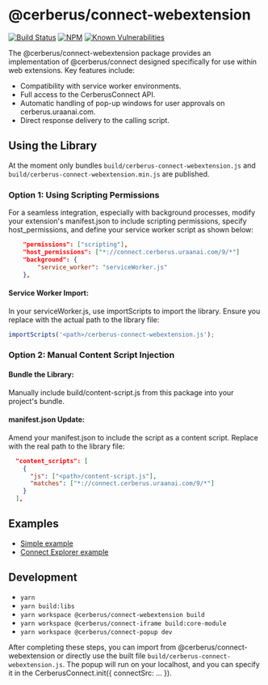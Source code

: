# @cerberus/connect-webextension

[![Build Status](https://github.com/Cerberus-Wallet/cerberus-suite/actions/workflows/connect-test.yml/badge.svg)](https://github.com/Cerberus-Wallet/cerberus-suite/actions/workflows/connect-test.yml)
[![NPM](https://img.shields.io/npm/v/@cerberus/connect-webextension.svg)](https://www.npmjs.org/package/@cerberus/connect-webextension)
[![Known Vulnerabilities](https://snyk.io/test/github/cerberus/connect-webextension/badge.svg?targetFile=package.json)](https://snyk.io/test/github/cerberus/cerberus-suite?targetFile=packages/connect-webextension/package.json)

The @cerberus/connect-webextension package provides an implementation of @cerberus/connect designed specifically for use within web extensions. Key features include:

-   Compatibility with service worker environments.
-   Full access to the CerberusConnect API.
-   Automatic handling of pop-up windows for user approvals on cerberus.uraanai.com.
-   Direct response delivery to the calling script.

## Using the Library

At the moment only bundles `build/cerberus-connect-webextension.js` and `build/cerberus-connect-webextension.min.js` are published.

### Option 1: Using Scripting Permissions

For a seamless integration, especially with background processes, modify your extension's manifest.json to include scripting permissions, specify host_permissions, and define your service worker script as shown below:

```json
    "permissions": ["scripting"],
    "host_permissions": ["*://connect.cerberus.uraanai.com/9/*"]
    "background": {
        "service_worker": "serviceWorker.js"
    },
```

#### Service Worker Import:

In your serviceWorker.js, use importScripts to import the library. Ensure you replace <path> with the actual path to the library file:

```javascript
importScripts('<path>/cerberus-connect-webextension.js');
```

### Option 2: Manual Content Script Injection

#### Bundle the Library:

Manually include build/content-script.js from this package into your project's bundle.

#### manifest.json Update:

Amend your manifest.json to include the script as a content script. Replace <path> with the real path to the library file:

```json
  "content_scripts": [
    {
      "js": ["<path>/content-script.js"],
      "matches": ["*://connect.cerberus.uraanai.com/9/*"]
    }
  ],
```

## Examples

-   [Simple example](https://github.com/Cerberus-Wallet/cerberus-suite/tree/develop/packages/connect-examples/webextension-mv3-sw)
-   [Connect Explorer example](https://github.com/Cerberus-Wallet/cerberus-suite/tree/develop/packages/connect-explorer/src-webextension)

## Development

-   `yarn`
-   `yarn build:libs`
-   `yarn workspace @cerberus/connect-webextension build`
-   `yarn workspace @cerberus/connect-iframe build:core-module`
-   `yarn workspace @cerberus/connect-popup dev`

After completing these steps, you can import from @cerberus/connect-webextension or directly use the built file `build/cerberus-connect-webextension.js`. The popup will run on your localhost, and you can specify it in the CerberusConnect.init({ connectSrc: ... }).
